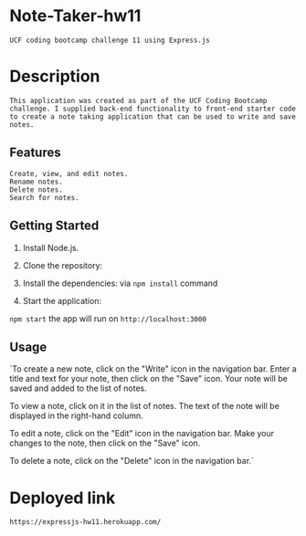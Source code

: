 # Note-Taker-hw11
` UCF coding bootcamp challenge 11 using Express.js `

# Description
`This application was created as part of the UCF Coding Bootcamp challenge. I supplied back-end functionality to front-end starter code to create a note taking application that can be used to write and save notes.`

## Features
    Create, view, and edit notes.
    Rename notes.
    Delete notes.
    Search for notes.

## Getting Started

1. Install Node.js.
2. Clone the repository:

3. Install the dependencies:
 via `npm install` command

4. Start the application:

`npm start` the app will run on `http://localhost:3000`

## Usage
`To create a new note, click on the "Write" icon in the navigation bar. Enter a title and text for your note, then click on the "Save" icon. Your note will be saved and added to the list of notes.

To view a note, click on it in the list of notes. The text of the note will be displayed in the right-hand column.

To edit a note, click on the "Edit" icon in the navigation bar. Make your changes to the note, then click on the "Save" icon.

To delete a note, click on the "Delete" icon in the navigation bar.`

# Deployed link
`https://expressjs-hw11.herokuapp.com/`